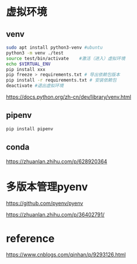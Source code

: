 # 虚拟环境

## venv

```bash
sudo apt install python3-venv #ubuntu
python3 -m venv ./test
source test/bin/activate	#激活（进入）虚拟环境
echo $VIRTUAL_ENV
pip install xxx
pip freeze > requirements.txt # 导出依赖包版本
pip install -r requirements.txt # 安装依赖包
deactivate #退出虚拟环境
```



https://docs.python.org/zh-cn/dev/library/venv.html



## pipenv

```bash
pip install pipenv

```



## conda





https://zhuanlan.zhihu.com/p/628920364





# 多版本管理pyenv

https://github.com/pyenv/pyenv

https://zhuanlan.zhihu.com/p/36402791/



# reference

https://www.cnblogs.com/qinhan/p/9293126.html